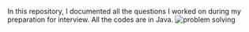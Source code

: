 In this repository, I documented all the questions I worked on during my preparation for interview. All the codes are in Java.
![problem solving](../images/problemsolving.jpg)
